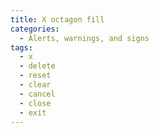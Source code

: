 ```yaml
---
title: X octagon fill
categories:
  - Alerts, warnings, and signs
tags:
  - x
  - delete
  - reset
  - clear
  - cancel
  - close
  - exit
---
```

